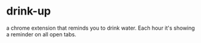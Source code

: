drink-up
========

a chrome extension that reminds you to drink water. Each hour it's showing a reminder on all open tabs. 

